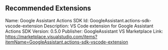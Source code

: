 
## Recommended Extensions

Name: Google Assistant Actions SDK
Id: GoogleAssistant.actions-sdk-vscode-extension
Description: VS Code extension for Google Assistant Actions SDK
Version: 0.5.0
Publisher: GoogleAssistant
VS Marketplace Link: https://marketplace.visualstudio.com/items?itemName=GoogleAssistant.actions-sdk-vscode-extension